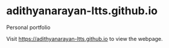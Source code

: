 # adithyanarayan-ltts.github.io
Personal portfolio

Visit https://adithyanarayan-ltts.github.io to view the webpage.
